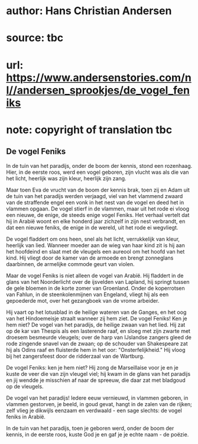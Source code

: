 # author: Hans Christian Andersen
# source: tbc
# url: https://www.andersenstories.com/nl//andersen_sprookjes/de_vogel_feniks
# note: copyright of translation tbc

## De vogel Feniks 

In de tuin van het paradijs, onder de boom der kennis, stond een
rozenhaag. Hier, in de eerste roos, werd een vogel geboren, zijn vlucht
was als die van het licht, heerlijk was zijn kleur, heerlijk zijn zang.

Maar toen Eva de vrucht van de boom der kennis brak, toen zij en Adam
uit de tuin van het paradijs werden verjaagd, viel van het vlammend
zwaard van de straffende engel een vonk in het nest van de vogel en deed
het in vlammen opgaan. De vogel stierf in de vlammen, maar uit het rode
ei vloog een nieuwe, de enige, de steeds enige vogel Feniks. Het verhaal
vertelt dat hij in Arabië woont en elke honderd jaar zichzelf in zijn
nest verbrandt, en dat een nieuwe feniks, de enige in de wereld, uit het
rode ei wegvliegt.

De vogel fladdert om ons heen, snel als het licht, verrukkelijk van
kleur, heerlijk van lied. Wanneer moeder aan de wieg van haar kind zit
is hij aan het hoofdeind en slaat met de vleugels een aureool om het
hoofd van het kind. Hij vliegt door de kamer van de armoede en brengt
zonneglans daarbinnen, de armelijke commode geurt van violen.

Maar de vogel Feniks is niet alleen de vogel van Arabië. Hij fladdert in
de glans van het Noorderlicht over de ijsvelden van Lapland, hij springt
tussen de gele bloemen in de korte zomer van Groenland. Onder de
koperrotsen van Fahlun, in de steenkolenmijnen van Engeland, vliegt hij
als een gepoederde mot, over het gezangboek van de vrome arbeider.

Hij vaart op het lotusblad in de heilige wateren van de Ganges, en het
oog van het Hindoemeisje straalt wanneer zij hem ziet. De vogel Feniks!
Ken je hem niet? De vogel van het paradijs, de heilige zwaan van het
lied. Hij zat op de kar van Thespis als een lasterende raaf, en sloeg
met zijn zwarte met droesem besmeurde vleugels; over de harp van
IJslandse zangers gleed de rode zingende snavel van de zwaan; op de
schouder van Shakespeare zat hij als Odins raaf en fluisterde hem in het
oor: "Onsterfelijkheid." Hij vloog bij het zangersfeest door de
ridderzaal van de Wartburg.

De vogel Feniks: ken je hem niet? Hij zong de Marseillaise voor je en je
kuste de veer die van zijn vleugel viel; hij kwam in de glans van het
paradijs en jij wendde je misschien af naar de spreeuw, die daar zat met
bladgoud op de vleugels.

De vogel van het paradijs! ledere eeuw vernieuwd, in vlammen geboren, in
vlammen gestorven, je beeld, in goud gevat, hangt in de zalen van de
rijken; zelf vlieg je dikwijls eenzaam en verdwaald - een sage slechts:
de vogel feniks in Arabië.

In de tuin van het paradijs, toen je geboren werd, onder de boom der
kennis, in de eerste roos, kuste God je en gaf je je echte naam - de
poëzie.
